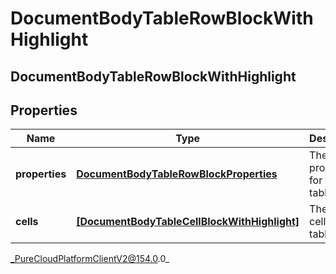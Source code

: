 # DocumentBodyTableRowBlockWithHighlight

## DocumentBodyTableRowBlockWithHighlight

## Properties

|Name | Type | Description | Notes|
|------------ | ------------- | ------------- | -------------|
| **properties** | [**DocumentBodyTableRowBlockProperties**](DocumentBodyTableRowBlockProperties) | The properties for the table rows. | [optional] |
| **cells** | [**[DocumentBodyTableCellBlockWithHighlight]**](DocumentBodyTableCellBlockWithHighlight) | The list of cells for the table. | |



_PureCloudPlatformClientV2@154.0.0_
